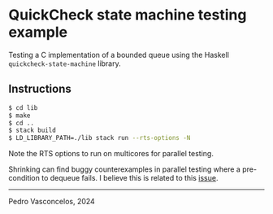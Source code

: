 # QuickCheck state machine testing example

Testing a C implementation of a bounded queue using the Haskell
`quickcheck-state-machine` library.

## Instructions

~~~bash
$ cd lib
$ make
$ cd ..
$ stack build
$ LD_LIBRARY_PATH=./lib stack run --rts-options -N
~~~

Note the RTS options to run on multicores for parallel testing.

Shrinking can find buggy counterexamples in parallel testing where a
pre-condition to dequeue fails.  I believe this is related to this
[issue](https://github.com/stevana/quickcheck-state-machine/issues/51]).

---

Pedro Vasconcelos, 2024
